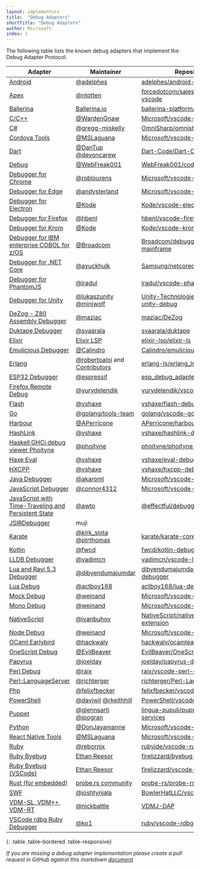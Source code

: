 ```yaml
---
layout: implementors
title:  "Debug Adapters"
shortTitle: "Debug Adapters"
author: Microsoft
index: 1
---
```


The following table lists the known debug adapters that implement the Debug Adapter Protocol.

| Adapter | Maintainer | Repository |
|---------|------------|------------|
[Android](https://marketplace.visualstudio.com/items?itemName=adelphes.android-dev-ext)|[@adelphes](https://github.com/adelphes)| [adelphes/android-dev-ext](https://github.com/adelphes/android-dev-ext)
[Apex](https://marketplace.visualstudio.com/items?itemName=salesforce.salesforcedx-vscode-apex-debugger)|[@ntotten](https://github.com/ntotten)|[forcedotcom/salesforcedx-vscode](https://github.com/forcedotcom/salesforcedx-vscode)
[Ballerina](https://marketplace.visualstudio.com/items?itemName=wso2.ballerina)|[Ballerina.io](https://ballerina.io/)|[ballerina-platform/ballerina-lang](https://github.com/ballerina-platform/ballerina-lang/) |
[C/C++](https://marketplace.visualstudio.com/items?itemName=ms-vscode.cpptools)|[@WardenGnaw](https://github.com/WardenGnaw)|[Microsoft/vscode-cpptools](https://github.com/Microsoft/vscode-cpptools)
[C#](https://marketplace.visualstudio.com/items?itemName=ms-vscode.csharp)|[@gregg-miskelly](https://github.com/gregg-miskelly)|[OmniSharp/omnisharp-vscode](https://github.com/OmniSharp/omnisharp-vscode)
[Cordova Tools](https://marketplace.visualstudio.com/items?itemName=vsmobile.cordova-tools)|[@MSLaguana](https://github.com/MSLaguana)|[Microsoft/vscode-cordova](https://github.com/Microsoft/vscode-cordova)
[Dart](https://marketplace.visualstudio.com/items?itemName=Dart-Code.dart-code)|[@DanTup](https://github.com/DanTup) [@devoncarew](https://github.com/devoncarew)|[Dart-Code/Dart-Code](https://github.com/Dart-Code/Dart-Code)
[Debug](https://marketplace.visualstudio.com/items?itemName=webfreak.debug)|[@WebFreak001](https://github.com/WebFreak001)|[WebFreak001/code-debug](https://github.com/WebFreak001/code-debug)
[Debugger for Chrome](https://marketplace.visualstudio.com/items?itemName=msjsdiag.debugger-for-chrome)|[@roblourens](https://github.com/roblourens)|[Microsoft/vscode-chrome-debug](https://github.com/microsoft/vscode-chrome-debug)
[Debugger for Edge](https://marketplace.visualstudio.com/items?itemName=msjsdiag.debugger-for-edge)|[@andysterland](https://github.com/andysterland)|[Microsoft/vscode-edge-debug2](https://github.com/Microsoft/vscode-edge-debug2)
[Debugger for Electron](https://marketplace.visualstudio.com/items?itemName=kodetech.electron-debug)|[@Kode](https://github.com/Kode)|[Kode/vscode-electron-debug](https://github.com/Kode/vscode-electron-debug)
[Debugger for Firefox](https://marketplace.visualstudio.com/items?itemName=hbenl.vscode-firefox-debug)|[@hbenl](https://github.com/hbenl)|[hbenl/vscode-firefox-debug](https://github.com/hbenl/vscode-firefox-debug)
[Debugger for Krom](https://marketplace.visualstudio.com/items?itemName=kodetech.krom-debug)|[@Kode](https://github.com/Kode)|[Kode/vscode-krom-debug](https://github.com/Kode/vscode-krom-debug)
[Debugger for IBM enterprise COBOL for z/OS](https://marketplace.visualstudio.com/items?itemName=broadcomMFD.debugger-for-mainframe)|[@Broadcom](https://www.broadcom.com)|[Broadcom/debugger-for-mainframe](https://github.com/BroadcomMFD/debugger-for-mainframe)
[Debugger for .NET Core](https://github.com/Samsung/netcoredbg)|[@ayuckhulk](https://github.com/ayuckhulk)|[Samsung/netcoredbg](https://github.com/Samsung/netcoredbg)
[Debugger for PhantomJS](https://marketplace.visualstudio.com/items?itemName=iradul.debugger-for-phantomjs)|[@iradul](https://github.com/iradul)|[iradul/vscode-phantomjs-debug](https://github.com/iradul/vscode-phantomjs-debug)
[Debugger for Unity](https://marketplace.visualstudio.com/items?itemName=Unity.unity-debug)|[@lukaszunity](https://github.com/lukaszunity) [@miniwolf](https://github.com/miniwolf)|[Unity-Technologies/vscode-unity-debug](https://github.com/Unity-Technologies/vscode-unity-debug)
[DeZog - Z80 Assembly Debugger](https://marketplace.visualstudio.com/items?itemName=maziac.dezog)|[@maziac](https://github.com/maziac)|[maziac/DeZog](https://github.com/maziac/dezog)
[Duktape Debugger](https://marketplace.visualstudio.com/items?itemName=HaroldBrenes.duk-debug)|[@svaarala](https://github.com/svaarala)|[svaarala/duktape](https://github.com/svaarala/duktape)
[Elixir](https://marketplace.visualstudio.com/items?itemName=JakeBecker.elixir-ls)|[Elixir LSP](https://github.com/elixir-lsp)|[elixir-lsp/elixir-ls](https://github.com/elixir-lsp/elixir-ls)
[Emulicious Debugger](https://marketplace.visualstudio.com/items?itemName=emulicious.emulicious-debugger)|[@Calindro](https://github.com/Calindro)|[Calindro/emulicious-debugger](https://github.com/Calindro/emulicious-debugger)
[Erlang](https://marketplace.visualstudio.com/items?itemName=erlang-ls.erlang-ls)|[@robertoaloi](https://github.com/robertoaloi) and [Contributors](https://github.com/erlang-ls/erlang_ls/graphs/contributors)|[erlang-ls/erlang_ls](https://github.com/erlang-ls/erlang_ls)
[ESP32 Debugger](https://github.com/espressif/esp-debug-adapter)|[@espressif](https://github.com/espressif)|[esp_debug_adapter](https://github.com/espressif/esp-debug-adapter)
[Firefox Remote Debug](https://marketplace.visualstudio.com/items?itemName=yurydelendik.firefox-debug)|[@yurydelendik](https://github.com/yurydelendik)|[yurydelendik/vscode-ff-debug](https://github.com/yurydelendik/vscode-ff-debug)
[Flash](https://marketplace.visualstudio.com/items?itemName=vshaxe.haxe-debug)|[@vshaxe](https://github.com/vshaxe/)|[vshaxe/flash-debugger](https://github.com/vshaxe/flash-debugger)
[Go](https://marketplace.visualstudio.com/items?itemName=golang.Go)|[@golang/tools-team](https://github.com/orgs/golang/teams/tools-team)|[golang/vscode-go](https://github.com/golang/vscode-go)
[Harbour](https://marketplace.visualstudio.com/items?itemName=aperricone.harbour)|[@APerricone](https://github.com/APerricone)|[APerricone/harbourCodeExtension](https://github.com/APerricone/harbourCodeExtension)
[HashLink](https://marketplace.visualstudio.com/items?itemName=HaxeFoundation.haxe-hl)|[@vshaxe](https://github.com/vshaxe/)|[vshaxe/hashlink-debugger](https://github.com/vshaxe/hashlink-debugger)
[Haskell GHCi debug viewer Phoityne](https://marketplace.visualstudio.com/items?itemName=phoityne.phoityne-vscode)|[@phoityne](https://github.com/phoityne)|[phoityne/phoityne-vscode](https://github.com/phoityne/phoityne-vscode)
[Haxe Eval](https://marketplace.visualstudio.com/items?itemName=nadako.vshaxe)|[@vshaxe](https://github.com/vshaxe/)|[vshaxe/eval-debugger](https://github.com/vshaxe/eval-debugger)
[HXCPP](https://marketplace.visualstudio.com/items?itemName=vshaxe.hxcpp-debugger)|[@vshaxe](https://github.com/vshaxe/)|[vshaxe/hxcpp-debugger](https://github.com/vshaxe/hxcpp-debugger)
[Java Debugger](https://marketplace.visualstudio.com/items?itemName=vscjava.vscode-java-debug)|[@akaroml](https://github.com/akaroml)|[Microsoft/vscode-java-debug](https://github.com/Microsoft/vscode-java-debug)
[JavaScript Debugger](https://marketplace.visualstudio.com/items?itemName=ms-vscode.js-debug)|[@connor4312](https://github.com/connor4312)|[Microsoft/vscode-js-debug](https://github.com/microsoft/vscode-js-debug)
[JavaScript with Time-Traveling and Persistent State](https://marketplace.visualstudio.com/items?itemName=effectful.debugger)|[@awto](https://github.com/awto)|[@effectful/debugger](https://github.com/awto/effectfuljs/tree/master/packages/vscode-debugger)
[JSIRDebugger](https://marketplace.visualstudio.com/items?itemName=muji.jsirdebugger)|muji
[Karate](https://marketplace.visualstudio.com/items?itemName=kirkslota.karate-runner)|[@kirk_slota](https://twitter.com/kirk_slota) [@ptrthomas](https://twitter.com/ptrthomas)|[karate/karate-core](https://github.com/intuit/karate/tree/develop/karate-core/src/main/java/com/intuit/karate/debug)
[Kotlin](https://marketplace.visualstudio.com/items?itemName=fwcd.kotlin)|[@fwcd](https://github.com/fwcd)|[fwcd/kotlin-debug-adapter](https://github.com/fwcd/kotlin-debug-adapter)
[LLDB Debugger](https://marketplace.visualstudio.com/items?itemName=vadimcn.vscode-lldb)|[@vadimcn](https://github.com/vadimcn)|[vadimcn/vscode-lldb](https://github.com/vadimcn/vscode-lldb)
[Lua and Ravi 5.3 Debugger](https://marketplace.visualstudio.com/items?itemName=ravilang.ravi-debug)|[@dibyendumajumdar](https://github.com/dibyendumajumdar)|[dibyendumajumdar/ravi-vscode-debugger](https://github.com/dibyendumajumdar/ravi-vscode-debugger)
[Lua Debug](https://marketplace.visualstudio.com/items?itemName=actboy168.lua-debug)|[@actboy168](https://github.com/actboy168)|[actboy168/lua-debug](https://github.com/actboy168/lua-debug)
[Mock Debug](https://marketplace.visualstudio.com/items?itemName=andreweinand.mock-debug)|[@weinand](https://github.com/weinand)|[Microsoft/vscode-mock-debug](https://github.com/Microsoft/vscode-mock-debug)
[Mono Debug](https://marketplace.visualstudio.com/items?itemName=ms-vscode.mono-debug)|[@weinand](https://github.com/weinand)|[Microsoft/vscode-mono-debug](https://github.com/Microsoft/vscode-mono-debug)
[NativeScript](https://marketplace.visualstudio.com/items?itemName=Telerik.nativescript)|[@ivanbuhov](https://github.com/ivanbuhov)|[NativeScript/nativescript-vscode-extension](https://github.com/NativeScript/nativescript-vscode-extension/)
[Node Debug](https://github.com/Microsoft/vscode-node-debug)|[@weinand](https://github.com/weinand)|[Microsoft/vscode-node-debug](https://github.com/Microsoft/vscode-node-debug)
[OCaml Earlybird](https://marketplace.visualstudio.com/items?itemName=hackwaly.ocamlearlybird)|[@hackwaly](https://github.com/hackwaly)|[hackwaly/ocamlearlybird](https://github.com/hackwaly/ocamlearlybird)
[OneScript Debug](https://marketplace.visualstudio.com/items?itemName=EvilBeaver.oscript-debug)|[@EvilBeaver](https://github.com/EvilBeaver)|[EvilBeaver/OneScript](https://github.com/EvilBeaver/OneScript)
[Papyrus](https://marketplace.visualstudio.com/items?itemName=joelday.papyrus-lang-vscode)|[@joelday](https://github.com/joelday)|[joelday/papyrus-debug-server](https://github.com/joelday/papyrus-debug-server)
[Perl Debug](https://marketplace.visualstudio.com/items?itemName=mortenhenriksen.perl-debug)|[@raix](https://github.com/raix)|[raix/vscode-perl-debug](https://github.com/raix/vscode-perl-debug)
[Perl::LanguageServer](https://marketplace.visualstudio.com/items?itemName=richterger.perl)|[@richterger](https://github.com/richterger)|[richterger/Perl-LanguageServer](https://github.com/richterger/Perl-LanguageServer)
[Php](https://marketplace.visualstudio.com/items?itemName=felixfbecker.php-debug)|[@felixfbecker](https://github.com/felixfbecker)|[felixfbecker/vscode-php-debug](https://github.com/felixfbecker/vscode-php-debug)
[PowerShell](https://marketplace.visualstudio.com/items?itemName=ms-vscode.PowerShell)|[@daviwil](https://github.com/daviwil) [@rkeithhill](https://github.com/rkeithhill)|[PowerShell/vscode-powershell](https://github.com/PowerShell/vscode-powershell)
[Puppet](https://marketplace.visualstudio.com/items?itemName=jpogran.puppet-vscode)|[@glennsarti](https://github.com/glennsarti) [@jpogran](https://github.com/jpogran)|[lingua-pupuli/puppet-editor-services](https://github.com/lingua-pupuli/puppet-editor-services)
[Python](https://marketplace.visualstudio.com/items?itemName=ms-python.python)|[@DonJayamanne](https://github.com/DonJayamanne)|[Microsoft/vscode-python](https://github.com/Microsoft/vscode-python)
[React Native Tools](https://marketplace.visualstudio.com/items?itemName=vsmobile.vscode-react-native)|[@MSLaguana](https://github.com/MSLaguana)|[Microsoft/vscode-react-native](https://github.com/Microsoft/vscode-react-native/issues)
[Ruby](https://marketplace.visualstudio.com/items?itemName=rebornix.Ruby)|[@rebornix](https://github.com/rebornix)|[rubyide/vscode-ruby](https://github.com/rubyide/vscode-ruby)
[Ruby Byebug](https://rubygems.org/gems/byebug-dap)|[Ethan Reesor](https://gitlab.com/firelizzard)|[firelizzard/byebug-dap](https://gitlab.com/firelizzard/byebug-dap)
[Ruby Byebug (VSCode)](https://marketplace.visualstudio.com/items?itemName=ethan-reesor.vscode-byebug)|[Ethan Reesor](https://gitlab.com/firelizzard)|[firelizzard/vscode-byebug](https://gitlab.com/firelizzard/vscode-byebug)
[Rust (for embedded)](https://github.com/probe-rs/vscode)|[probe.rs community](https://github.com/probe-rs)|[probe-rs/probe-rs](https://github.com/probe-rs/probe-rs)
[SWF](https://marketplace.visualstudio.com/items?itemName=bowlerhatllc.vscode-nextgenas)|[@joshtynjala](https://github.com/joshtynjala)|[BowlerHatLLC/vscode-nextgenas](https://github.com/BowlerHatLLC/vscode-nextgenas)
[VDM-SL, VDM++, VDM-RT](https://github.com/nickbattle/vdmj/tree/master/LSP)|[@nickbattle](https://github.com/nickbattle)|[VDMJ-DAP](https://github.com/nickbattle/vdmj/tree/master/lsp)
[VSCode rdbg Ruby Debugger](https://marketplace.visualstudio.com/items?itemName=KoichiSasada.vscode-rdbg)|[@ko1](https://github.com/ko1)|[ruby/vscode-rdbg](https://github.com/ruby/vscode-rdbg)
{: .table .table-bordered .table-responsive}

*If you are missing a debug adapter implementation please create a pull request in GitHub against this markdown [document](https://github.com/Microsoft/debug-adapter-protocol/blob/gh-pages/_implementors/adapters.md)*

